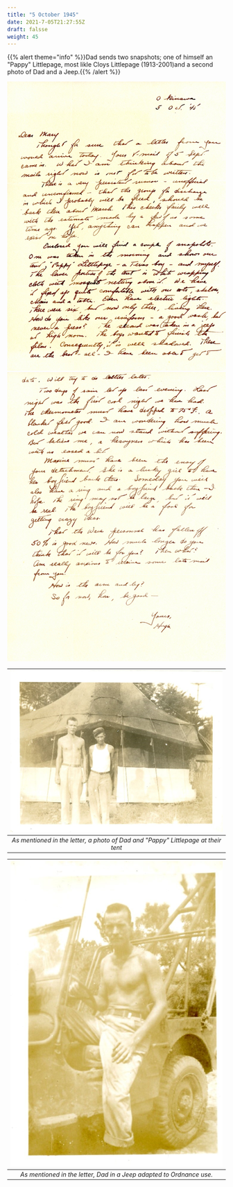 ```yaml
---
title: "5 October 1945"
date: 2021-7-05T21:27:55Z
draft: falsse
weight: 45
---
```


{{% alert theme="info" %}}Dad sends two snapshots; one of himself an "Pappy" Littlepage, most likle Cloys  Littlepage (1913-2001)and a second photo of Dad and a Jeep.{{% /alert %}}

![page 1](img145.jpg)
![page 2](img146.jpg)

| ![tent](Tent.jpg?height=400px)|
|:---:|
|*As mentioned in the letter, a photo of Dad and "Pappy" Littlepage at their tent*|

| ![HHLandJeep](Jeep.jpg?height=400px)|
|:---:|
|*As mentioned in the letter, Dad in a Jeep adapted to Ordnance use.*|


